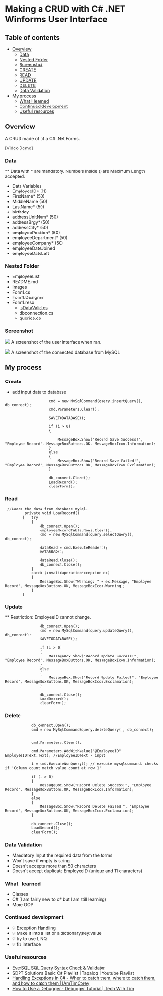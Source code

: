 # Making a CRUD with C# .NET Winforms User Interface

## Table of contents
 
- [Overview](#overview)
  - [Data](#data) 
  - [Nested Folder](#nested-folder) 
  - [Screenshot](#screenshot)
  - [CREATE](#links)
  - [READ](#READ)
  - [UPDATE](#update)
  - [DELETE](#delete)
  - [Data Validation](#data-validation)
- [My process](#my-process)
  - [What I learned](#what-i-learned)
  - [Continued development](#continued-development)
  - [Useful resources](#useful-resources)

## Overview

A CRUD made of  of a C# .Net Forms.

[Video Demo]

### Data
** Data with * are mandatory. Numbers inside () are Maximum Length accepted. 

- Data Variables 
 - EmployeeID* (11)
 - FirstName* (50)
 - MiddleName (50)
 - LastName* (50)
 - birthday 
 - addressUnitNum* (50)
 - addressBrgy* (50)
 - addressCity* (50)
 - employeePosition* (50)
 - employeeDepartment* (50)
 - employeeCompany* (50)
 - employeeDateJoined 
 - employeeDateLeft

### Nested Folder
- EmployeeList
- README.md
- Images
- Form1.cs
- Form1.Designer
- Form1.resx
  - [isDataValid.cs](/isDataValid.cs)
  - dbconnection.cs
  - [queries.cs](/queries.cs)


### Screenshot
![](images/UserInterface.png)
A screenshot of the user interface when ran. 

![](images/mysql.png)
A screenshot of the connected database from MySQL

## My process

### Create

- add input data to database
```   db_connect.Open();
                    cmd = new MySqlCommand(query.insertQuery(), db_connect);
                    cmd.Parameters.Clear();

                    SAVETODATABASE();

                    if (i > 0)
                    {

                        MessageBox.Show("Record Save Success!", "Employee Record", MessageBoxButtons.OK, MessageBoxIcon.Information);
                    }
                    else
                    {
                        MessageBox.Show("Record Save Failed!", "Employee Record", MessageBoxButtons.OK, MessageBoxIcon.Exclamation);
                    }

                    db_connect.Close();
                    LoadRecord();
                    clearForm();
```


### Read

```
 //Loads the data from database mySql.
         private void LoadRecord()
        {   try
            {
                db_connect.Open();
                employeeRecordTable.Rows.Clear();
                cmd = new MySqlCommand(query.selectQuery(), db_connect);

                dataRead = cmd.ExecuteReader();
                DATAREAD();

                dataRead.Close();
                db_connect.Close();
            }
            catch (InvalidOperationException ex)
            {
                MessageBox.Show("Warning: " + ex.Message, "Employee Record", MessageBoxButtons.OK, MessageBoxIcon.Warning);
            }
        }
```

### Update 

** Restriction: EmployeeID cannot change.

```//cannot edit EmployeeID
                db_connect.Open();
                cmd = new MySqlCommand(query.updateQuery(), db_connect);
                SAVETODATABASE();

                if (i > 0)
                {
                    MessageBox.Show("Record Update Success!", "Employee Record", MessageBoxButtons.OK, MessageBoxIcon.Information);
                }
                else
                {
                    MessageBox.Show("Record Update Failed!", "Employee Record", MessageBoxButtons.OK, MessageBoxIcon.Exclamation);
                }

                db_connect.Close();
                LoadRecord();
                clearForm();
```

### Delete 

```
            db_connect.Open();
            cmd = new MySqlCommand(query.deleteQuery(), db_connect);


            cmd.Parameters.Clear();

            cmd.Parameters.AddWithValue("@EmployeeID", EmployeeIDText.Text); //EmployeeIDText - input

            i = cmd.ExecuteNonQuery(); // execute mysqlcommand. checks if 'Column count match value count at row 1'

            if (i > 0)
            {
                MessageBox.Show("Record Delete Success!", "Employee Record", MessageBoxButtons.OK, MessageBoxIcon.Information);
            }
            else
            {
                MessageBox.Show("Record Delete Failed!", "Employee Record", MessageBoxButtons.OK, MessageBoxIcon.Exclamation);
            }

            db_connect.Close();
            LoadRecord();
            clearForm();
```

### Data Validation

- Mandatory Input the required data from the forms
- Won't save if empty is string
- Doesn't accepts more than 50 characters
- Doesn't accept duplicate EmployeeID (unique and 11 characters)

### What I learned

- Classes
- C# (I am fairly new to c# but I am still learning)
- More OOP

### Continued development

- :bulb: Exception Handling
- :bulb: Make it into a list or a dictionary(key:value)
- :bulb: try to use LINQ
- :bulb: fix interface

### Useful resources
- [EverSQL SQL Query Syntax Check & Validator](https://www.eversql.com/sql-syntax-check-validator/)
- [SDPT Solutions Basic C# Playlist | Tagalog | Youtube Playlist](https://youtube.com/playlist?list=PLVnJhHoKgEmr_K2Gn9WWZI4ulrkEUll_s&si=6w0KY1L1NEfSpbAd)
- [Handling Exceptions in C# - When to catch them, where to catch them, and how to catch them | IAmTimCorey](https://www.youtube.com/watch?v=LSkbnpjCEkk&t=1432s)
- [How to Use a Debugger - Debugger Tutorial | Tech With Tim](https://www.youtube.com/watch?v=7qZBwhSlfOo)